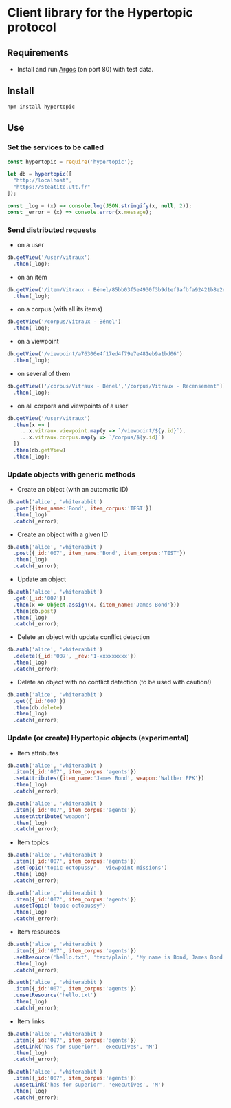 # Client library for the Hypertopic protocol

## Requirements

- Install and run [Argos](https://github.com/Hypertopic/Argos) (on port 80) with test data.

## Install 

```shell
npm install hypertopic
```

## Use

### Set the services to be called

```js
const hypertopic = require('hypertopic');

let db = hypertopic([
  "http://localhost",
  "https://steatite.utt.fr"
]);

const _log = (x) => console.log(JSON.stringify(x, null, 2));
const _error = (x) => console.error(x.message);
```

### Send distributed requests

- on a user

```js
db.getView('/user/vitraux')
  .then(_log);
```
- on an item

```js
db.getView('/item/Vitraux - Bénel/85bb03f5e4930f3b9d1ef9afbfa92421b8e2e23b')
  .then(_log);
```

- on a corpus (with all its items)

```js
db.getView('/corpus/Vitraux - Bénel')
  .then(_log);
```

- on a viewpoint

```js
db.getView('/viewpoint/a76306e4f17ed4f79e7e481eb9a1bd06')
  .then(_log);
```

- on several of them

```js
db.getView(['/corpus/Vitraux - Bénel','/corpus/Vitraux - Recensement'])
  .then(_log);
```

- on all corpora and viewpoints of a user

```js
db.getView('/user/vitraux')
  .then(x => [
    ...x.vitraux.viewpoint.map(y => `/viewpoint/${y.id}`),
    ...x.vitraux.corpus.map(y => `/corpus/${y.id}`)
  ])
  .then(db.getView)
  .then(_log);
```

### Update objects with generic methods

- Create an object (with an automatic ID)

```js
db.auth('alice', 'whiterabbit')
  .post({item_name:'Bond', item_corpus:'TEST'})
  .then(_log)
  .catch(_error);
```

- Create an object with a given ID

```js
db.auth('alice', 'whiterabbit')
  .post({_id:'007', item_name:'Bond', item_corpus:'TEST'})
  .then(_log)
  .catch(_error);
```

- Update an object

```js
db.auth('alice', 'whiterabbit')
  .get({_id:'007'})
  .then(x => Object.assign(x, {item_name:'James Bond'}))
  .then(db.post)
  .then(_log)
  .catch(_error);
```

- Delete an object with update conflict detection

```js
db.auth('alice', 'whiterabbit')
  .delete({_id:'007', _rev:'1-xxxxxxxxx'})
  .then(_log)
  .catch(_error);
```

- Delete an object with no conflict detection (to be used with caution!)

```js
db.auth('alice', 'whiterabbit')
  .get({_id:'007'})
  .then(db.delete)
  .then(_log)
  .catch(_error);
```

### Update (or create) Hypertopic objects (experimental)

- Item attributes

```js
db.auth('alice', 'whiterabbit')
  .item({_id:'007', item_corpus:'agents'})
  .setAttributes({item_name:'James Bond', weapon:'Walther PPK'})
  .then(_log)
  .catch(_error);
```

```js
db.auth('alice', 'whiterabbit')
  .item({_id:'007', item_corpus:'agents'})
  .unsetAttribute('weapon')
  .then(_log)
  .catch(_error);
```

- Item topics

```js
db.auth('alice', 'whiterabbit')
  .item({_id:'007', item_corpus:'agents'})
  .setTopic('topic-octopussy', 'viewpoint-missions')
  .then(_log)
  .catch(_error);
```

```js
db.auth('alice', 'whiterabbit')
  .item({_id:'007', item_corpus:'agents'})
  .unsetTopic('topic-octopussy')
  .then(_log)
  .catch(_error);
```

- Item resources

```js
db.auth('alice', 'whiterabbit')
  .item({_id:'007', item_corpus:'agents'})
  .setResource('hello.txt', 'text/plain', 'My name is Bond, James Bond.')
  .then(_log)
  .catch(_error);
```

```js
db.auth('alice', 'whiterabbit')
  .item({_id:'007', item_corpus:'agents'})
  .unsetResource('hello.txt')
  .then(_log)
  .catch(_error);
```

- Item links

```js
db.auth('alice', 'whiterabbit')
  .item({_id:'007', item_corpus:'agents'})
  .setLink('has for superior', 'executives', 'M')
  .then(_log)
  .catch(_error);
```

```js
db.auth('alice', 'whiterabbit')
  .item({_id:'007', item_corpus:'agents'})
  .unsetLink('has for superior', 'executives', 'M')
  .then(_log)
  .catch(_error);
```
